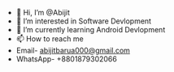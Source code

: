 - 👋 Hi, I’m @Abijit
- 👀 I’m interested in Software Devlopment
- 🌱 I’m currently learning Android Devlopment
- 📫 How to reach me 
- Email- abijitbarua000@gmail.com
- WhatsApp- +8801879302066

<!---
Abijit000/Abijit000 is a ✨ special ✨ repository because its `README.md` (this file) appears on your GitHub profile.
You can click the Preview link to take a look at your changes.
--->
